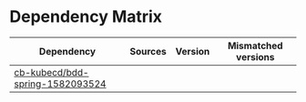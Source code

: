# Dependency Matrix

Dependency | Sources | Version | Mismatched versions
---------- | ------- | ------- | -------------------
[cb-kubecd/bdd-spring-1582093524](https://github.com/cb-kubecd/bdd-spring-1582093524.git) |  | []() | 
